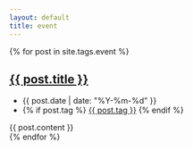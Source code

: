 ```yaml
---
layout: default
title: event
---
```

{% for post in site.tags.event %}
<div class="section entry">
  <h2><a href="{{ post.url }}">{{ post.title }}</a></h2>
  <ul class="info">
    <li class="date">{{ post.date | date: "%Y-%m-%d" }}</li>
    <li class="tag">
    {% if post.tag %}
      <a href="/tag/{{ post.tag }}.html">{{ post.tag }}</a>
    {% endif %}
    </li>
  </ul>
  <div class="textBody">
    {{ post.content }}
  </div>
</div>
{% endfor %}
